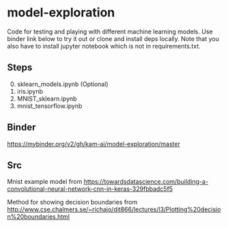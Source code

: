 # model-exploration
Code for testing and playing with different machine learning models. Use binder link below to try it out or clone and install deps locally. Note that you also have to install jupyter notebook which is not in requirements.txt. 


## Steps
0. sklearn_models.ipynb (Optional)
1. iris.ipynb
2. MNIST_sklearn.ipynb
3. mnist_tensorflow.ipynb


## Binder
https://mybinder.org/v2/gh/kam-ai/model-exploration/master

## Src
Mnist example model from https://towardsdatascience.com/building-a-convolutional-neural-network-cnn-in-keras-329fbbadc5f5

Method for showing decision boundaries from http://www.cse.chalmers.se/~richajo/dit866/lectures/l3/Plotting%20decision%20boundaries.html

